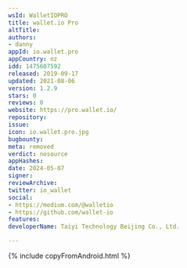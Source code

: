 ```yaml
---
wsId: WalletIOPRO
title: wallet.io Pro
altTitle: 
authors:
- danny
appId: io.wallet.pro
appCountry: nz
idd: 1475607592
released: 2019-09-17
updated: 2021-08-06
version: 1.2.9
stars: 0
reviews: 0
website: https://pro.wallet.io/
repository: 
issue: 
icon: io.wallet.pro.jpg
bugbounty: 
meta: removed
verdict: nosource
appHashes: 
date: 2024-05-07
signer: 
reviewArchive: 
twitter: io_wallet
social:
- https://medium.com/@walletio
- https://github.com/wallet-io
features: 
developerName: Taiyi Technology Beijing Co., Ltd.

---
```


{% include copyFromAndroid.html %}

